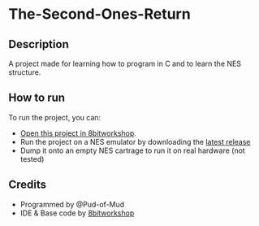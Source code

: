 The-Second-Ones-Return
=====
## Description
A project made for learning how to program in C and to learn the NES structure. 

## How to run
To run the project, you can:
- [Open this project in 8bitworkshop](http://8bitworkshop.com/redir.html?platform=nes&githubURL=https%3A%2F%2Fgithub.com%2FPud-of-Mud%2FThe-Second-Ones-Return&file=hello.c).
- Run the project on a NES emulator by downloading the [latest release](https://)
- Dump it onto an empty NES cartrage to run it on real hardware (not tested)

## Credits
- Programmed by @Pud-of-Mud
- IDE & Base code by [8bitworkshop]()
